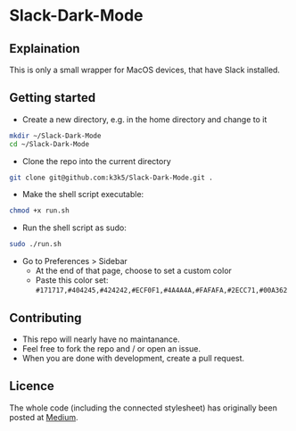 # Slack-Dark-Mode

## Explaination

This is only a small wrapper for MacOS devices, that have Slack installed.

## Getting started

* Create a new directory, e.g. in the home directory and change to it
```sh
mkdir ~/Slack-Dark-Mode
cd ~/Slack-Dark-Mode
```
* Clone the repo into the current directory
```sh
git clone git@github.com:k3k5/Slack-Dark-Mode.git .
```
* Make the shell script executable: 
```sh
chmod +x run.sh
```
* Run the shell script as sudo:
```sh
sudo ./run.sh
```
* Go to Preferences > Sidebar
  * At the end of that page, choose to set a custom color
  * Paste this color set: `#171717,#404245,#424242,#ECF0F1,#4A4A4A,#FAFAFA,#2ECC71,#00A362`

## Contributing

* This repo will nearly have no maintanance.
* Feel free to fork the repo and / or open an issue.
* When you are done with development, create a pull request.

## Licence
The whole code (including the connected stylesheet) has originally been posted at [Medium](https://medium.com/@nahuelhds/setup-dark-mode-in-slack-on-macos-mojave-4da1cc089a94).
